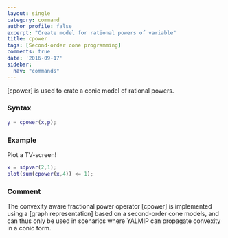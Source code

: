 ```yaml
---
layout: single
category: command
author_profile: false
excerpt: "Create model for rational powers of variable"
title: cpower
tags: [Second-order cone programming]
comments: true
date: '2016-09-17'
sidebar:
  nav: "commands"
---
```


[cpower] is used to crate a conic model of rational powers.

### Syntax

````matlab
y = cpower(x,p);
````

### Example

Plot a TV-screen!

````matlab
x = sdpvar(2,1);
plot(sum(cpower(x,4)) <= 1);
````
### Comment
The convexity aware fractional power operator [cpower] is implemented using a [graph representation] based on a second-order cone models, and can thus only be used in scenarios where YALMIP can propagate convexity in a conic form.
